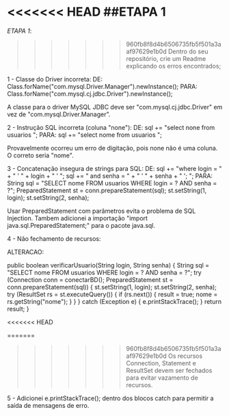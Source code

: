 <<<<<<< HEAD
##ETAPA 1
=======
*ETAPA 1*:
>>>>>>> 960fb8f8d4b6506735fb5f501a3aaf97629e1b0d
Dentro do seu repositório, crie um Readme explicando os erros encontrados;

1 - Classe do Driver incorreta:
DE: Class.forName("com.mysql.Driver.Manager").newInstance();
PARA: Class.forName("com.mysql.cj.jdbc.Driver").newInstance();

A classe para o driver MySQL JDBC deve ser "com.mysql.cj.jdbc.Driver" em vez de "com.mysql.Driver.Manager".

2 - Instrução SQL incorreta (coluna "none"):
DE: sql += "select none from usuarios ";
PARA: sql += "select nome from usuarios ";

Provavelmente ocorreu um erro de digitação, pois none não é uma coluna. O correto seria "nome".

3 - Concatenação insegura de strings para SQL:
DE: sql += "where login = " + " ' " + login + " ' ";
sql += " and senha = " + " ' " + senha + " '; ";
PARA: String sql = "SELECT nome FROM usuarios WHERE login = ? AND senha = ?";
PreparedStatement st = conn.prepareStatement(sql);
st.setString(1, login);
st.setString(2, senha);

Usar PreparedStatement com parâmetros evita o problema de SQL Injection.
Tambem adicionei a importação "import java.sql.PreparedStatement;" para o pacote java.sql.

4 - Não fechamento de recursos:

ALTERACAO:

public boolean verificarUsuario(String login, String senha) {
    String sql = "SELECT nome FROM usuarios WHERE login = ? AND senha = ?";
    try (Connection conn = conectarBD();
         PreparedStatement st = conn.prepareStatement(sql)) {
        st.setString(1, login);
        st.setString(2, senha);
        try (ResultSet rs = st.executeQuery()) {
            if (rs.next()) {
                result = true;
                nome = rs.getString("nome");
            }
        }
    } catch (Exception e) {
        e.printStackTrace();
    }
    return result;
}

<<<<<<< HEAD

=======
>>>>>>> 960fb8f8d4b6506735fb5f501a3aaf97629e1b0d
Os recursos Connection, Statement e ResultSet devem ser fechados para evitar vazamento de recursos.

5 - Adicionei e.printStackTrace(); dentro dos blocos catch para permitir a saída de mensagens de erro.

